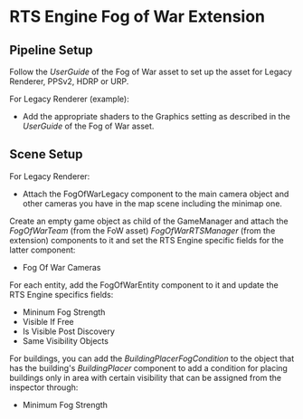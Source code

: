# RTS Engine Fog of War Extension

## Pipeline Setup

Follow the *UserGuide* of the Fog of War asset to set up the asset for Legacy Renderer, PPSv2, HDRP or URP.

For Legacy Renderer (example):

- Add the appropriate shaders to the Graphics setting as described in the *UserGuide* of the Fog of War asset.

## Scene Setup

For Legacy Renderer:

- Attach the FogOfWarLegacy component to the main camera object and other cameras you have in the map scene including the minimap one.

Create an empty game object as child of the GameManager and attach the *FogOfWarTeam* (from the FoW asset) *FogOfWarRTSManager* (from the extension) components to it and set the RTS Engine specific fields for the latter component:

- Fog Of War Cameras

For each entity, add the FogOfWarEntity component to it and update the RTS Engine specifics fields:

- Mininum Fog Strength
- Visible If Free
- Is Visible Post Discovery
- Same Visibility Objects

For buildings, you can add the *BuildingPlacerFogCondition* to the object that has the building's *BuildingPlacer* component to add a condition for placing buildings only in area with certain visibility that can be assigned from the inspector through:

- Minimum Fog Strength
